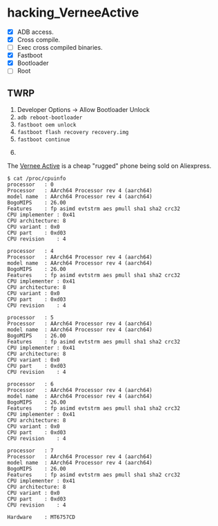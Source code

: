 # hacking_VerneeActive

- [X] ADB access.
- [X] Cross compile.
- [ ] Exec cross compiled binaries.
- [X] Fastboot
- [X] Bootloader
- [ ] Root

## TWRP

1. Developer Options -> Allow Bootloader Unlock
1. ```adb reboot-bootloader```
1. ```fastboot oem unlock```
1. ```fastboot flash recovery recovery.img```
1. ```fastboot continue```
1. ```

The [Vernee Active](http://archive.is/seo8B) is a cheap "rugged" phone being sold on Aliexpress.



	$ cat /proc/cpuinfo                                                 
	processor	: 0
	Processor	: AArch64 Processor rev 4 (aarch64)
	model name	: AArch64 Processor rev 4 (aarch64)
	BogoMIPS	: 26.00
	Features	: fp asimd evtstrm aes pmull sha1 sha2 crc32
	CPU implementer	: 0x41
	CPU architecture: 8
	CPU variant	: 0x0
	CPU part	: 0xd03
	CPU revision	: 4

	processor	: 4
	Processor	: AArch64 Processor rev 4 (aarch64)
	model name	: AArch64 Processor rev 4 (aarch64)
	BogoMIPS	: 26.00
	Features	: fp asimd evtstrm aes pmull sha1 sha2 crc32
	CPU implementer	: 0x41
	CPU architecture: 8
	CPU variant	: 0x0
	CPU part	: 0xd03
	CPU revision	: 4

	processor	: 5
	Processor	: AArch64 Processor rev 4 (aarch64)
	model name	: AArch64 Processor rev 4 (aarch64)
	BogoMIPS	: 26.00
	Features	: fp asimd evtstrm aes pmull sha1 sha2 crc32
	CPU implementer	: 0x41
	CPU architecture: 8
	CPU variant	: 0x0
	CPU part	: 0xd03
	CPU revision	: 4

	processor	: 6
	Processor	: AArch64 Processor rev 4 (aarch64)
	model name	: AArch64 Processor rev 4 (aarch64)
	BogoMIPS	: 26.00
	Features	: fp asimd evtstrm aes pmull sha1 sha2 crc32
	CPU implementer	: 0x41
	CPU architecture: 8
	CPU variant	: 0x0
	CPU part	: 0xd03
	CPU revision	: 4

	processor	: 7
	Processor	: AArch64 Processor rev 4 (aarch64)
	model name	: AArch64 Processor rev 4 (aarch64)
	BogoMIPS	: 26.00
	Features	: fp asimd evtstrm aes pmull sha1 sha2 crc32
	CPU implementer	: 0x41
	CPU architecture: 8
	CPU variant	: 0x0
	CPU part	: 0xd03
	CPU revision	: 4

	Hardware	: MT6757CD
